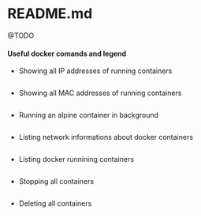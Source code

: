 # README.md

@TODO

#### Useful docker comands and legend

* Showing all IP addresses of running containers
```docker ps -q | xargs docker inspect --format '{{ .NetworkSettings.IPAddress }}'
```

* Showing all MAC addresses of running containers
```docker ps -q | xargs docker inspect --format '{{ .NetworkSettings.MacAddress }}'
```

* Running an alpine container in background
```docker run -d alpine
```

* Listing network informations about docker containers
```docker network ls
```

* Listing docker runnining containers
```docker ps
```

* Stopping all containers
```docker stop $(docker ps -a -q)
```

* Deleting all containers
```docker rm $(docker ps -a -q)
```
